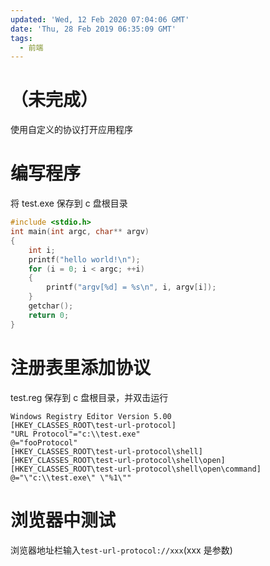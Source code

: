 ```yaml
---
updated: 'Wed, 12 Feb 2020 07:04:06 GMT'
date: 'Thu, 28 Feb 2019 06:35:09 GMT'
tags:
  - 前端
---
```


# （未完成）

使用自定义的协议打开应用程序

# 编写程序

将 test.exe 保存到 c 盘根目录

```c++
#include <stdio.h>
int main(int argc, char** argv)
{
    int i;
    printf("hello world!\n");
    for (i = 0; i < argc; ++i)
    {
        printf("argv[%d] = %s\n", i, argv[i]);
    }
    getchar();
    return 0;
}
```

# 注册表里添加协议

test.reg 保存到 c 盘根目录，并双击运行

```reg
Windows Registry Editor Version 5.00
[HKEY_CLASSES_ROOT\test-url-protocol]
"URL Protocol"="c:\\test.exe"
@="fooProtocol"
[HKEY_CLASSES_ROOT\test-url-protocol\shell]
[HKEY_CLASSES_ROOT\test-url-protocol\shell\open]
[HKEY_CLASSES_ROOT\test-url-protocol\shell\open\command]
@="\"c:\\test.exe\" \"%1\""
```

# 浏览器中测试

浏览器地址栏输入`test-url-protocol://xxx`(xxx 是参数)
